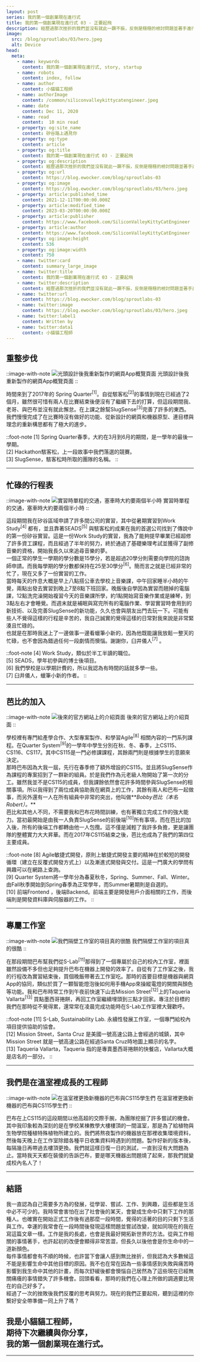 ```yaml
---
layout: post
series: 我的第一個創業現在進行式
title: 我的第一個創業現在進行式 03 - 正要起飛  
description: 經歷過那次挫折的我們並沒有就此一蹶不振，反倒是穩穩的檢討問題並著手進行下一步的計畫。當時的我雖然對我們的項目很有信心，但從不覺得這會是一個類似於創業的事情，只是不停的埋頭苦幹。我常常在網路上看到一些成功人，他們也不曾想過自己會變得有名氣，只是一心意的熱衷於自己的工作或興趣。回頭看看，當時的我們也許就是這樣吧！
image:
  src: /blog/sproutlabs/03/hero.jpeg
  alt: Device
head:
  meta:
    - name: keywords
      content: 我的第一個創業現在進行式, story, startup
    - name: robots
      content: index, follow
    - name: author
      content: 小貓貓工程師
    - name: authorImage
      content: /common/siliconvalleykittycatengineer.jpeg
    - name: date
      content: Dec 11, 2020
    - name: read
      content:  10 min read
    - property: og:site_name
      content: 矽谷路上遇見你
    - property: og:type
      content: article
    - property: og:title
      content: 我的第一個創業現在進行式 03 - 正要起飛  
    - property: og:description
      content: 經歷過那次挫折的我們並沒有就此一蹶不振，反倒是穩穩的檢討問題並著手進行下一步的計畫。當時的我雖然對我們的項目很有信心，但從不覺得這會是一個類似於創業的事情，只是不停的埋頭苦幹。我常常在網路上看到一些成功人，他們也不曾想過自己會變得有名氣，只是一心意的熱衷於自己的工作或興趣。回頭看看，當時的我們也許就是這樣吧！
    - property: og:url
      content: https://blog.ewocker.com/blog/sproutlabs-03
    - property: og:image
      content: https://blog.ewocker.com/blog/sproutlabs/03/hero.jpeg
    - property: article:published_time
      content: 2021-12-11T00:00:00.000Z
    - property: article:modified_time
      content: 2023-03-20T00:00:00.000Z
    - property: article:publisher
      content: https://www.facebook.com/SiliconValleyKittyCatEngineer
    - property: article:author
      content: https://www.facebook.com/SiliconValleyKittyCatEngineer
    - property: og:image:height
      content: 536
    - property: og:image:width
      content: 750
    - name: twitter:card
      content: summary_large_image
    - name: twitter:title
      content: 我的第一個創業現在進行式 03 - 正要起飛
    - name: twitter:description
      content: 經歷過那次挫折的我們並沒有就此一蹶不振，反倒是穩穩的檢討問題並著手進行下一步的計畫。當時的我雖然對我們的項目很有信心，但從不覺得這會是一個類似於創業的事情，只是不停的埋頭苦幹。我常常在網路上看到一些成功人，他們也不曾想過自己會變得有名氣，只是一心意的熱衷於自己的工作或興趣。回頭看看，當時的我們也許就是這樣吧！
    - name: twitter:url
      content: https://blog.ewocker.com/blog/sproutlabs-03
    - name: twitter:image
      content: https://blog.ewocker.com/blog/sproutlabs/03/hero.jpeg
    - name: twitter:label1
      content: Written by
    - name: twitter:data1
      content: 小貓貓工程師
---
```


## 重整步伐

::image-with-note
![光頭設計後我重新製作的網頁App概覽頁面](/blog/sproutlabs/03/design.png)
光頭設計後我重新製作的網頁App概覽頁面
::

時間來到了2017年的 Spring Quarter<sup>\[1\]</sup>。自從駭客松<sup>\[2\]</sup>的事情到現在已經過了2個月，雖然很可惜有兩人在比賽結束後便沒有了繼續下去的打算，但這段期間我、老哥、與巴布並沒有就此懈怠。在上課之餘幫SlugSense<sup>\[3\]</sup>完善了許多的東西。我們慢慢完成了在比賽時沒有做好的功能、從新設計的網頁和機器原型、連目標與理念的重新構思都有了極大的進步。

::foot-note
\[1\] Spring Quarter春季，大約在3月到6月的期間，是一學年的最後一學期。  
\[2\] Hackathon駭客松，上一段故事中我們落選的競賽。  
\[3\] SlugSense，駭客松時所取的團隊的名稱。
::

---

## 忙碌的行程表

::image-with-note
![實習時單程的交通，塞車時大約要兩個半小時](/blog/sproutlabs/03/map.png)
實習時單程的交通，塞車時大約要兩個半小時
::

這段期間我在矽谷區域申請了許多間公司的實習，其中從暑期實習到Work Study<sup>\[4\]</sup> 都有，並且靠著SEADS<sup>\[5\]</sup> 與駭客松的成果在我的首選公司找到了傳說中的第一份矽谷實習。這是一份Work Study的實習，我為了能夠提早畢業已經超修了許多資工課程，而且經過了半年的努力，終於通過了基礎樂理考試並獲得了副修音樂的資格，開始我長久以來追尋音樂的夢。  
一個正常的學生一學期的學分數是15學分，若是超過20學分則需要向學院的諮詢師申請。而我每學期的學分數都保持在25至30學分<sup>\[6\]</sup>。簡而言之就是已經非常的忙了，現在又多了一份實習的工作。  
當時每天的作息大概是早上八點搭公車去學校上音樂課，中午回家睡半小時的午覺，兩點出發去實習到晚上7至8點下班回家。晚飯後自學因為實習而翹掉的電腦課，12點洗完澡開始複習今天的音樂課所學，約1點開始寫音樂作業或是練琴，到3點左右才會睡覺。而週末就是補眠與寫完所有的電腦作業、學習實習時會用到的新技術、以及完善SlugSense的新功能，久久也會與朋友出門去玩一下。可能有些人不覺得這樣的行程是辛苦的，我自己誠實的覺得這樣的日常對我來說是非常緊湊且忙碌的。  
也就是在那時我迷上了一邊做事一邊看蠟筆小新的，因為他既能讓我放鬆一整天的忙碌，也不會因為錯過任何一段劇情而懊惱。謝謝你，臼井儀人<sup>\[7\]</sup> 。

::foot-note
\[4\] Work Study，類似於半工半讀的職位。  
\[5\] SEADS，學年初參與的博士後項目。  
\[6\] 我們學校是以學期計費的，所以我認為有時間的話就多學一些。  
\[7\] 臼井儀人，蠟筆小新的作者。
::

---

## 芭比的加入

::image-with-note
![後來的官方網站上的介紹頁面](/blog/sproutlabs/03/about.png)
後來的官方網站上的介紹頁面
::

學校裡有專門給產學合作、大型專案製作、和學習Agile<sup>\[8\]</sup> 相關內容的一門系列課程。在Quarter System<sup>\[9\]</sup>的一學年中學生分別在秋、冬、春季，上CS115、CS116、CS117。其中CS115是一門必修課課程，其餘兩門則是根據學生的意願來決定。  
那時巴布因為大我一屆，先行在春季修了額外增設的CS115。並且將SlugSense作為課程的專案招到了一群新的組員。於是我們作為元老級人物開始了第一次的分工。雖然我並不是CS115的成員，但我課餘依然會花許多時間參與SlugSense的相關事項。所以我得到了兩位成員協助我在網頁上的工作，其餘有兩人和巴布一起做事，而另外還有一人在所有組員中非常的突出，他叫做**_Bobby芭比（本名Robert）。_**  
芭比和其他人不同，不需要我和巴布花時間訓練，也有著獨立完成工作的強大能力。當初最開始是由我一人負責SlugSense的前後端<sup>\[10\]</sup>所有事項，而在芭比的加入後，所有的後端工作都轉由他一人包攬。這不僅是減輕了我許多負擔，更是讓團隊的整體實力大大昇華。而在2017年CS115結束之後，芭比也成為了我們的第四位主要成員。

::foot-note
\[8\] Agile敏捷式開發，原則上敏捷式開發主要的精神在於較短的開發循環（建立在反覆式開發方式上）以及漸進式開發與交付。這是一門廣大的學問有興趣可以在網路上查詢。  
\[9\] Quarter System將一學年分為春夏秋冬，Spring、Summer、Fall、Winter。由Fall秋季開始到Spring春季為正常學年，而Summer暑期則是自選的。  
\[10\] 前端Frontend ，後端Backend。前端主要是開發用戶介面相關的工作，而後端則是開發資料庫與伺服器的工作。
::

---

## 專屬工作室

::image-with-note
![我們隔壁工作室的項目真的很酷](/blog/sproutlabs/03/car.jpeg)
我們隔壁工作室的項目真的很酷
::

在那段期間巴布幫我們從S-Lab<sup>\[11\]</sup>那得到了一個專屬於自己的校內工作室，裡面雖然設備不多但也足夠提升巴布在機器上開發的效率了。自從有了工作室之後，我的行程改為實習結束後，買個晚飯帶著去工作室吃。那時的首要目標是機器與網頁App的協同，類似於買了一顆智能燈泡後如何用手機App來操縱電燈的開關與顏色等功能。我和巴布時常工作到午夜前快速下山去Mission Street<sup>\[12\]</sup>上的Taqueria Vallarta<sup>\[13\]</sup> 買點墨西哥捲餅，再回工作室繼續埋頭到三點才回家。專注於目標的我們在那時從不覺得累，還常常在凌晨完成功能時在S-Lab工作室裡大聲歡呼。

::foot-note
\[11\] S-Lab, Sustainability Lab. 永續性發展工作室，一個專門給校內項目提供協助的協會。  
\[12\] Mission Street，Santa Cruz 是美國一號高速公路上會經過的城鎮，其中Mission Street 就是一號高速公路在經過Santa Cruz時地圖上顯示的名字。  
\[13\] Taqueria Vallarta，Taqueria 指的是專賣墨西哥捲餅的快餐店，Vallarta大概是店名的一部分。
::

---

## 我們是在溫室裡成長的工程師

::image-with-note
![在溫室裡更換新機器的巴布與CS115學生們](/blog/sproutlabs/03/work.jpeg)
在溫室裡更換新機器的巴布與CS115學生們
::

巴布在上CS115的這段期間以他高超的交際手腕，為團隊挖掘了許多嘗試的機會。其中我印象較為深刻的是在學校某棟教學大樓樓頂的一間溫室，那是為了給植物與生物學院種植特殊植物所建立的。我們將熬夜製作的機器放在那裡收集環境資料，然後每天晚上在工作室除錯各種平日收集資料時遇到的問題。製作好新的版本後，每隔幾日再帶過去樓頂更換。我們就這樣日復一日的測試，一直到沒有大問題為止。當時我天天都在裝傻的告訴巴布，要是哪天機器出問題燒了起來，那我們就變成校內名人了！

---

## 結語

我一直認為自己需要多方為的發展，從學習、嘗試、工作、到興趣，這些都是生活中必不可少的。我時常會害怕在出了社會後的某天，會變成生命中只剩下工作的那種人。也確實在開始正式工作後有過那麼一段時間，覺得的活著的目的只剩下生活與工作。幸運的我常會在一段時間後發現這樣問題並嘗試改變，就如同現在的我在寫這篇文章一樣。工作是我的長處，也會是我最好開拓新世界的方法。從與工作相關的事情著手，也許起初的改便會顯得非常苦澀，但長久以後他會是你生命中的一道新顏色。  
每件事情都會有不順的時候，也許當下會讓人感到無比挫折，但我認為大多數候這不能是影響生命中其他目標的原因。我不也在常在因為一些事情感到失敗與痛苦時影響到我生命中其他的計畫，而每次舒緩後都會懊惱自己居然為了這些現在已經無關痛癢的事情錯失了許多機會。回頭看看，那時的我們在心理上所做的調適要比現在的自己好多了。  
經過了一次的挫敗後我們反覆的思考與努力。現在的我們正要起飛，聽到這裡的你繫好安全帶準備一同上升了嗎？

**我是小貓貓工程師，<br/>**
**期待下次繼續與你分享，<br/>**
**我的第一個創業現在進行式。**
---

---
